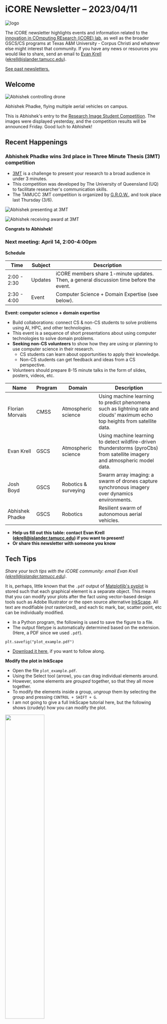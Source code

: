# iCORE Newsletter – 2023/04/11

![logo](../img/logo_plain_sm.jpg)

The iCORE newsletter highlights events and information related to the [innovation in COmputing REsearch (iCORE) lab](https://icore.tamucc.edu/),
as well as the broader GSCS/CS programs at Texas A&M University - Corpus Christi and whatever else might interest that community.
If you have any news or resources you would like to share, send an email to [Evan Krell](https://scholar.google.com/citations?user=jLuwYGAAAAAJ&hl=en) (ekrell@islander.tamucc.edu).

[See past newsletters.](https://github.com/ekrell/icore_website/tree/main/news)

## Welcome

![Abhishek controlling drone](../img/abhishek_risc2023.jpg)

Abhishek Phadke, flying multiple aerial vehicles on campus. 

This is Abhishek's entry to the [Research Image Student Competition](https://www.tamucc.edu/research/ri-week/risc.php). 
The images were displayed yesterday, and the competition results will be announced Friday. Good luch to Abhishek!


## Recent Happenings

### Abhishek Phadke wins 3rd place in Three Minute Thesis (3MT) competition

- [3MT](https://threeminutethesis.uq.edu.au/) is a challenge to present your research to a broad audience in under 3 minutes.
- This competition was developed by The University of Queensland (UQ) to facilitate researcher's communication skills.
- The TAMUCC 3MT competition is organized by [G.R.O.W.](https://www.tamucc.edu/grad-college/grow/index.php), and took place last Thursday (3/6).

![Abhishek presenting at 3MT](../img/Abhishek_3rdPlace_1.jpg)

![Abhishek receiving award at 3MT](../img/Abhishek_3rdPlace_2.jpg)

**Congrats to Abhishek!**

### Next meeting: April 14, 2:00-4:00pm

**Schedule**

| **Time**    | **Subject** | **Description** |
| ----------- | ----------- | --------------- |
| 2:00 - 2:30 | Updates | iCORE members share 1-minute updates. Then, a general discussion time before the event. |
| 2:30 - 4:00 | Event   | Computer Science + Domain Expertise (see below). | 

**Event: computer science + domain expertise**

- Build collaborations: connect CS & non-CS students to solve problems using AI, HPC, and other technologies.
- This event is a sequence of short presentations about using computer technologies to solve domain problems.
- **Seeking non-CS volunteers** to show how they are using or planning to use computer science in their research.
  - CS students can learn about opportunities to apply their knowledge.
  - Non-CS students can get feedback and ideas from a CS perspective.
- Volunteers should prepare 8-15 minute talks in the form of slides, posters, videos, etc.

| **Name**        | **Program** | **Domain** | **Description**                                                                                                              |
|-----------------|-------------|------------|------------------------------------------------------------------------------------------------------------------|
| Florian Morvais | CMSS | Atmospheric science        | Using machine learning to predict phenomena such as lightning rate and clouds' maximum echo top heights from satellite data.  |
| Evan Krell      | GSCS | Atmospheric science        | Using machine learning to detect wildfire-driven thunderstorms (pyroCbs) from satellite imagery and atmospheric model data.   |
| Josh Boyd       | GSCS | Robotics & surveying       | Swarm array imaging: a swarm of drones capture synchronous imagery over dynamics environments.                                |
| Abhishek Phadke | GSCS   | Robotics    | Resilient swarm of autonomous aerial vehicles. |


- **Help us fill out this table: contact Evan Krell (ekrell@islander.tamucc.edu) if you want to present!**
- **Or share this newsletter with someone you know**

## Tech Tips

_Share your tech tips with the iCORE community: email Evan Krell (ekrell@islander.tamucc.edu)_. 

It is, perhaps, little known that the `.pdf` output of [Matplotlib's pyplot](https://matplotlib.org/3.5.3/api/_as_gen/matplotlib.pyplot.html)
is stored such that each graphical element is a separate object. This means that you can modify your plots after the fact using vector-based design tools such as Adobe Illustrator or the open source alternative [InkScape](https://inkscape.org/). All text are modifiable (_not_ rasterized), and each tic mark, bar, scatter point, etc can be individually modified.

- In a Python program, the following is used to save the figure to a file. 
- The output filetype is automatically determined based on the extension. (Here, a PDF since we used `.pdf`).

<b></b>

    plt.savefig("plot_example.pdf")

- [Download it here](../img/plot_example.pdf), if you want to follow along. 

**Modify the plot in InkScape**

- Open the file `plot_example.pdf`.
- Using the Select tool (arrow), you can drag individual elements around.
- However, some elements are _grouped_ together, so that they all move together. 
- To modify the elements inside a group, _ungroup_ them by selecting the group and pressing `CONTROL + SHIFT + G`.
- I am not going to give a full InkScape tutorial here, but the following shows (crudely) how you can modify the plot.

[<img src="https://img.youtube.com/vi/IOvmcFlQidY/maxresdefault.jpg" width="50%">](https://youtu.be/IOvmcFlQidY)

This is **much** better than modifying a `.png` in PhotoShop or GIMP because the high-quality, scalable vectors are preserved.

## Get involved

As always, we encourage all iCORE members and iCORE-adjacent persons to get involved and propose workshop/lecture/training ideas that they would like to present.

## iCORE resources

- location: NRC 2100 Suite (https://goo.gl/maps/Htbp1YMASAmYqkFu9)
- website: http://icore.tamucc.edu/
- twitter: https://twitter.com/ICORE_TAMUCC
- youtube: https://www.youtube.com/channel/UCvsK07PvushTI2BA2BhN-DQ
- google calendar: https://calendar.google.com/calendar/u/0?cid=Y2JlNDZodnIwZXV0NmZzN2h1bWs2NnB2dnNAZ3JvdXAuY2FsZW5kYXIuZ29vZ2xlLmNvbQ
- discord: https://discord.gg/3eeMN229cr






